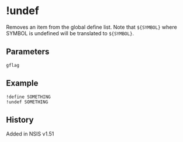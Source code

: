 # !undef

Removes an item from the global define list. Note that `${SYMBOL}` where SYMBOL is undefined will be translated to `${SYMBOL}`.

## Parameters

    gflag

## Example

    !define SOMETHING
    !undef SOMETHING

## History

Added in NSIS v1.51

